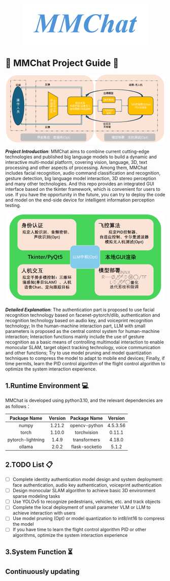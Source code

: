 <p align='center'>
<img src='assets/MMChat.jpg', alt='MMChat'>
</p>

# :rocket: MMChat Project Guide :rocket:

<p align='center'>
<img src='assets/overview/system_architecture.jpg', alt='MMChat'>
</p>

___Project Introduction___: MMChat aims to combine current cutting-edge technologies and published big language models to build a dynamic and interactive multi-modal platform, covering vision, language, 3D, text processing and other aspects of processing. Among them, MMChat includes facial recognition, audio command classification and recognition, gesture detection, big language model interaction, 3D stereo perception and many other technologies. And this repo provides an integrated GUI interface based on the tkinter framework, which is convenient for users to use. If you have the opportunity in the future, you can try to deploy the code and model on the end-side device for intelligent information perception testing.

<p align='center'>
<img src='assets/overview/system_explanation.jpg', alt='MMChat'>
</p>

___Detailed Explanation___: The authentication part is proposed to use facial recognition technology based on facenet-pytorch/dlib, authentication and recognition technology based on audio key, and voiceprint recognition technology; In the human-machine interaction part, LLM with small parameters is proposed as the central control system for human-machine interaction; Interaction functions mainly include the use of gesture recognition as a basic means of controlling multimodal interaction to enable monocular SLAM, target object tracking technology, voice communication and other functions; Try to use model pruning and model quantization techniques to compress the model to adapt to mobile end devices; Finally, if time permits, learn the PID control algorithm of the flight control algorithm to optimize the system interaction experience.

## 1.Runtime Environment :computer:

MMChat is developed using python3.10, and the relevant dependencies are as follows：

| Package Name | Version | Package Name | Version |
| :---: | :---: | :---: | :---: |
| numpy | 1.21.2 | opencv-python | 4.5.3.56 |
| torch | 1.10.0 | torchvision | 0.11.1 |
| pytorch-lightning | 1.4.9 | transformers | 4.18.0 |
| ollama | 2.0.2 | flask-socketio | 5.1.2 |

## 2.TODO List :clipboard:

- [ ] Complete identity authentication model design and system deployment: face authentication, audio key authentication, voiceprint authentication  
- [ ] Design monocular SLAM algorithm to achieve basic 3D environment sparse modeling tasks
- [ ] Use YOLOv5 to recognize pedestrians, vehicles, etc. and track objects
- [ ] Complete the local deployment of small parameter VLM or LLM to achieve interaction with users
- [ ] Use model pruning (Opt) or model quantization to int8/int16 to compress the model
- [ ] If you have time to learn the flight control algorithm PID or other algorithms, optimize the system interaction experience

## 3.System Function :hourglass_flowing_sand:

## Continuously updating
